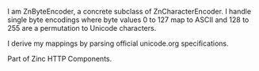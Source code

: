 I am ZnByteEncoder, a concrete subclass of ZnCharacterEncoder.
I handle single byte encodings where byte values 0 to 127 map to ASCII
and 128 to 255 are a permutation to Unicode characters.

I derive my mappings by parsing official unicode.org specifications.

Part of Zinc HTTP Components.